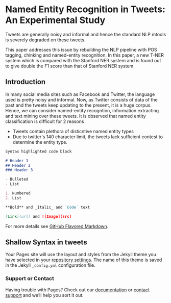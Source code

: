 # Named Entity Recognition in Tweets: An Experimental Study

Tweets are generally noisy and informal and hence the standard NLP mtools is severely degraded on these tweets. 

This paper addresses this issue by rebuilding the NLP pipeline with POS tagging, chinking and named-entity recognition. In this paper, a new T-NER system which is compared with the Stanford NER system and is found out to give double the F1 score than that of Stanford NER system. 
## Introduction
In many social media sites such as Facebook and Twitter, the language used is pretty noisy and informal. Now, as Twitter consists of data of the past and the tweets keep updating to the present, it is a huge corpus. Hence, we can consider named-entity recogntion, information extracting and text mining over these tweets. It is observed that named entity classification is difficult for 2 reasons 

- Tweets contain plethora of disticntive named entity types
- Due to twitter's 140 character limit, the tweets lack sufficient contest to determine the entity type.

```markdown
Syntax highlighted code block

# Header 1
## Header 2
### Header 3

- Bulleted
- List

1. Numbered
2. List

**Bold** and _Italic_ and `Code` text

[Link](url) and ![Image](src)
```

For more details see [GitHub Flavored Markdown](https://guides.github.com/features/mastering-markdown/).

## Shallow Syntax in tweets 

Your Pages site will use the layout and styles from the Jekyll theme you have selected in your [repository settings](https://github.com/bhargav265/NLP/settings). The name of this theme is saved in the Jekyll `_config.yml` configuration file.

### Support or Contact

Having trouble with Pages? Check out our [documentation](https://help.github.com/categories/github-pages-basics/) or [contact support](https://github.com/contact) and we’ll help you sort it out.
